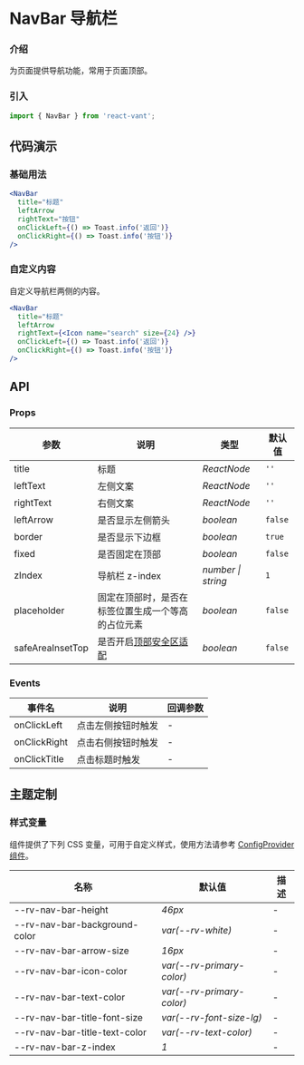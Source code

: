 # NavBar 导航栏

### 介绍

为页面提供导航功能，常用于页面顶部。

### 引入

```js
import { NavBar } from 'react-vant';
```

## 代码演示

### 基础用法

```jsx
<NavBar
  title="标题"
  leftArrow
  rightText="按钮"
  onClickLeft={() => Toast.info('返回')}
  onClickRight={() => Toast.info('按钮')}
/>
```

### 自定义内容

自定义导航栏两侧的内容。

```jsx
<NavBar
  title="标题"
  leftArrow
  rightText={<Icon name="search" size={24} />}
  onClickLeft={() => Toast.info('返回')}
  onClickRight={() => Toast.info('按钮')}
/>
```

## API

### Props

| 参数 | 说明 | 类型 | 默认值 |
| --- | --- | --- | --- |
| title | 标题 | _ReactNode_ | `''` |
| leftText | 左侧文案 | _ReactNode_ | `''` |
| rightText | 右侧文案 | _ReactNode_ | `''` |
| leftArrow | 是否显示左侧箭头 | _boolean_ | `false` |
| border | 是否显示下边框 | _boolean_ | `true` |
| fixed | 是否固定在顶部 | _boolean_ | `false` |
| zIndex | 导航栏 z-index | _number \| string_ | `1` |
| placeholder | 固定在顶部时，是否在标签位置生成一个等高的占位元素 | _boolean_ | `false` |
| safeAreaInsetTop | 是否开启[顶部安全区适配](#/zh-CN/advanced-usage#di-bu-an-quan-qu-gua-pei) | _boolean_ | `false` |

### Events

| 事件名       | 说明               | 回调参数 |
| ------------ | ------------------ | -------- |
| onClickLeft  | 点击左侧按钮时触发 | -        |
| onClickRight | 点击右侧按钮时触发 | -        |
| onClickTitle | 点击标题时触发     | -        |

## 主题定制

### 样式变量

组件提供了下列 CSS 变量，可用于自定义样式，使用方法请参考 [ConfigProvider 组件](#/zh-CN/config-provider)。

| 名称                          | 默认值                    | 描述 |
| ----------------------------- | ------------------------- | ---- |
| --rv-nav-bar-height           | _46px_                    | -    |
| --rv-nav-bar-background-color | _var(--rv-white)_         | -    |
| --rv-nav-bar-arrow-size       | _16px_                    | -    |
| --rv-nav-bar-icon-color       | _var(--rv-primary-color)_ | -    |
| --rv-nav-bar-text-color       | _var(--rv-primary-color)_ | -    |
| --rv-nav-bar-title-font-size  | _var(--rv-font-size-lg)_  | -    |
| --rv-nav-bar-title-text-color | _var(--rv-text-color)_    | -    |
| --rv-nav-bar-z-index          | _1_                       | -    |
